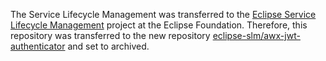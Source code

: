 The Service Lifecycle Management was transferred to the [Eclipse Service Lifecycle Management](https://projects.eclipse.org/projects/dt.slm) project at the Eclipse Foundation. Therefore, this repository was transferred to the new repository [eclipse-slm/awx-jwt-authenticator](https://github.com/eclipse-slm/awx-jwt-authenticator) and set to archived.
